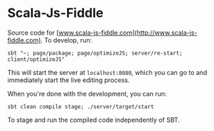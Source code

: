 Scala-Js-Fiddle
==============

Source code for [www.scala-js-fiddle.com](http://www.scala-js-fiddle.com). To develop, run:

```
sbt "~; page/package; page/optimizeJS; server/re-start; client/optimizeJS"
```

This will start the server at `localhost:8080`, which you can go to and immediately start the live editing process.

When you're done with the development, you can run:

```
sbt clean compile stage; ./server/target/start
```

To stage and run the compiled code independently of SBT.
